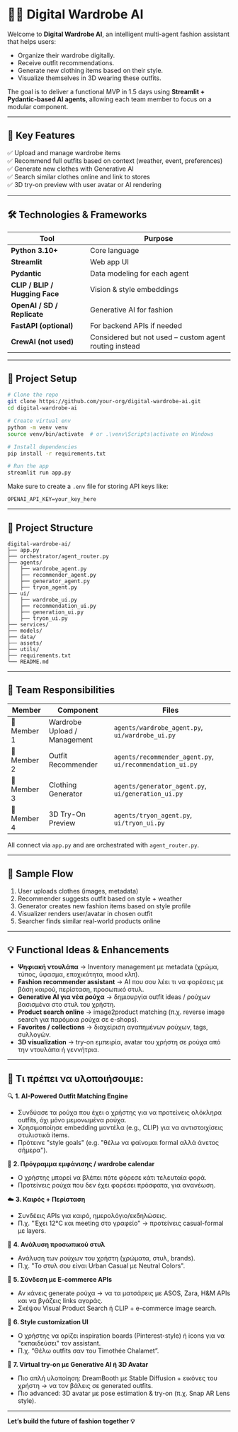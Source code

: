 
# 🧠👕 Digital Wardrobe AI

Welcome to **Digital Wardrobe AI**, an intelligent multi-agent fashion assistant that helps users:

- Organize their wardrobe digitally.
- Receive outfit recommendations.
- Generate new clothing items based on their style.
- Visualize themselves in 3D wearing these outfits.

The goal is to deliver a functional MVP in 1.5 days using **Streamlit + Pydantic-based AI agents**, allowing each team member to focus on a modular component.

---

## 🧩 Key Features

✅ Upload and manage wardrobe items  
✅ Recommend full outfits based on context (weather, event, preferences)  
✅ Generate new clothes with Generative AI  
✅ Search similar clothes online and link to stores  
✅ 3D try-on preview with user avatar or AI rendering

---

## 🛠️ Technologies & Frameworks

| Tool | Purpose |
|------|---------|
| **Python 3.10+** | Core language |
| **Streamlit** | Web app UI |
| **Pydantic** | Data modeling for each agent |
| **CLIP / BLIP / Hugging Face** | Vision & style embeddings |
| **OpenAI / SD / Replicate** | Generative AI for fashion |
| **FastAPI (optional)** | For backend APIs if needed |
| **CrewAI (not used)** | Considered but not used – custom agent routing instead |

---

## 🚀 Project Setup

```bash
# Clone the repo
git clone https://github.com/your-org/digital-wardrobe-ai.git
cd digital-wardrobe-ai

# Create virtual env
python -m venv venv
source venv/bin/activate  # or .\venv\Scripts\activate on Windows

# Install dependencies
pip install -r requirements.txt

# Run the app
streamlit run app.py
```

Make sure to create a `.env` file for storing API keys like:

```env
OPENAI_API_KEY=your_key_here
```

---

## 🧠 Project Structure

```
digital-wardrobe-ai/
├── app.py
├── orchestrator/agent_router.py
├── agents/
│   ├── wardrobe_agent.py
│   ├── recommender_agent.py
│   ├── generator_agent.py
│   ├── tryon_agent.py
├── ui/
│   ├── wardrobe_ui.py
│   ├── recommendation_ui.py
│   ├── generation_ui.py
│   ├── tryon_ui.py
├── services/
├── models/
├── data/
├── assets/
├── utils/
├── requirements.txt
└── README.md
```

---

## 👥 Team Responsibilities

| Member | Component | Files |
|--------|-----------|-------|
| 👤 Member 1 | Wardrobe Upload / Management | `agents/wardrobe_agent.py`, `ui/wardrobe_ui.py` |
| 👤 Member 2 | Outfit Recommender | `agents/recommender_agent.py`, `ui/recommendation_ui.py` |
| 👤 Member 3 | Clothing Generator | `agents/generator_agent.py`, `ui/generation_ui.py` |
| 👤 Member 4 | 3D Try-On Preview | `agents/tryon_agent.py`, `ui/tryon_ui.py` |

All connect via `app.py` and are orchestrated with `agent_router.py`.

---

## 🧪 Sample Flow

1. User uploads clothes (images, metadata)
2. Recommender suggests outfit based on style + weather
3. Generator creates new fashion items based on style profile
4. Visualizer renders user/avatar in chosen outfit
5. Searcher finds similar real-world products online

---

## 💡 Functional Ideas & Enhancements

- **Ψηφιακή ντουλάπα** → Inventory management με metadata (χρώμα, τύπος, ύφασμα, εποχικότητα, mood κλπ).
- **Fashion recommender assistant** → AI που σου λέει τι να φορέσεις με βάση καιρού, περίσταση, προσωπικό στυλ.
- **Generative AI για νέα ρούχα** → δημιουργία outfit ideas / ρούχων βασισμένα στο στυλ του χρήστη.
- **Product search online** → image2product matching (π.χ. reverse image search για παρόμοια ρούχα σε e-shops).
- **Favorites / collections** → διαχείριση αγαπημένων ρούχων, tags, συλλογών.
- **3D visualization** → try-on εμπειρία, avatar του χρήστη σε ρούχα από την ντουλάπα ή γεννήτρια.

---

## 🚀 Τι πρέπει να υλοποιήσουμε:

🔍 **1. AI-Powered Outfit Matching Engine**  
- Συνδύασε τα ρούχα που έχει ο χρήστης για να προτείνεις ολόκληρα outfits, όχι μόνο μεμονωμένα ρούχα.  
- Χρησιμοποίησε embedding μοντέλα (e.g., CLIP) για να αντιστοιχίσεις στυλιστικά items.  
- Πρότεινε "style goals" (e.g. "θέλω να φαίνομαι formal αλλά άνετος σήμερα").

📅 **2. Πρόγραμμα εμφάνισης / wardrobe calendar**  
- Ο χρήστης μπορεί να βλέπει πότε φόρεσε κάτι τελευταία φορά.  
- Προτείνεις ρούχα που δεν έχει φορέσει πρόσφατα, για ανανέωση.

☁️ **3. Καιρός + Περίσταση**  
- Συνδέεις APIs για καιρό, ημερολόγιο/εκδηλώσεις.  
- Π.χ. "Έχει 12°C και meeting στο γραφείο" → προτείνεις casual-formal με layers.

🤖 **4. Ανάλυση προσωπικού στυλ**  
- Ανάλυση των ρούχων του χρήστη (χρώματα, στυλ, brands).  
- Π.χ. "Το στυλ σου είναι Urban Casual με Neutral Colors".

🛒 **5. Σύνδεση με E-commerce APIs**  
- Αν κάνεις generate ρούχα → να τα ματσάρεις με ASOS, Zara, H&M APIs και να βγάζεις links αγοράς.  
- Σκέψου Visual Product Search ή CLIP + e-commerce image search.

🎨 **6. Style customization UI**  
- Ο χρήστης να ορίζει inspiration boards (Pinterest-style) ή icons για να "εκπαιδεύσει" τον assistant.  
- Π.χ. “Θέλω outfits σαν του Timothée Chalamet”.

👗 **7. Virtual try-on με Generative AI ή 3D Avatar**  
- Πιο απλή υλοποίηση: DreamBooth με Stable Diffusion + εικόνες του χρήστη → να τον βάλεις σε generated outfits.  
- Πιο advanced: 3D avatar με pose estimation & try-on (π.χ. Snap AR Lens style).

---

**Let’s build the future of fashion together 💡**
